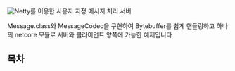 ![Netty](https://github.com/netty/netty)를 이용한 사용자 지정 메시지 처리 서버

Message.class와 MessageCodec을 구현하여 Bytebuffer를 쉽게 핸들링하고 하나의 netcore 모듈로 서버와 클라이언트 양쪽에 가능한 예제입니다

## 목차 

